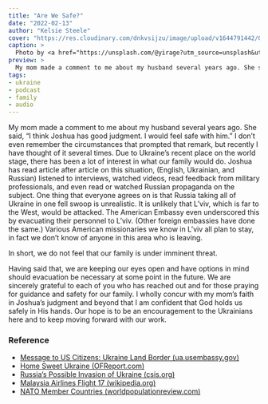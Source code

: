 ```yaml
---
title: "Are We Safe?"
date: "2022-02-13"
author: "Kelsie Steele"
cover: "https://res.cloudinary.com/dnkvsijzu/image/upload/v1644791442/OFReport/2022-02-13-are-we-safe/andriyko-podilnyk-TaWaGbjp60Q-unsplash-1200x700_yjxl0p.jpg"
caption: >
  Photo by <a href="https://unsplash.com/@yirage?utm_source=unsplash&utm_medium=referral&utm_content=creditCopyText">Andriyko Podilnyk</a> on <a href="https://unsplash.com/s/photos/ukraine?utm_source=unsplash&utm_medium=referral&utm_content=creditCopyText">Unsplash</a>
preview: >
  My mom made a comment to me about my husband several years ago. She said, "I think Joshua has good judgment. I would feel safe with him." I don’t even remember the circumstances that prompted that remark, but recently I have thought of it several times. Due to Ukraine’s recent place on the world stage, there has been a lot of interest in what our family would do.
tags:
- ukraine
- podcast
- family
- audio
---
```


My mom made a comment to me about my husband several years ago. She said, “I think Joshua has good judgment. I would feel safe with him.” I don’t even remember the circumstances that prompted that remark, but recently I have thought of it several times. Due to Ukraine’s recent place on the world stage, there has been a lot of interest in what our family would do. Joshua has read article after article on this situation, (English, Ukrainian, and Russian) listened to interviews, watched videos, read feedback from military professionals, and even read or watched Russian propaganda on the subject. One thing that everyone agrees on is that Russia taking all of Ukraine in one fell swoop is unrealistic. It is unlikely that L’viv, which is far to the West, would be attacked. The American Embassy even underscored this by evacuating their personnel to L’viv. (Other foreign embassies have done the same.) Various American missionaries we know in L’viv all plan to stay, in fact we don’t know of anyone in this area who is leaving. 

In short, we do not feel that our family is under imminent threat.

Having said that, we are keeping our eyes open and have options in mind should evacuation be necessary at some point in the future. We are sincerely grateful to each of you who has reached out and for those praying for guidance and safety for our family. I wholly concur with my mom’s faith in Joshua’s judgment and beyond that I am confident that God holds us safely in His hands. Our hope is to be an encouragement to the Ukrainians here and to keep moving forward with our work.

<article-spacer />

<div id="buzzsprout-player-10223750"></div><script src="https://www.buzzsprout.com/1953515/10223750-are-we-safe.js?container_id=buzzsprout-player-10223750&player=small" type="text/javascript" charset="utf-8"></script>

### Reference

- [Message to US Citizens: Ukraine Land Border (ua.usembassy.gov)](https://ua.usembassy.gov/message-to-us-citizens-ukraine-land-border/)
- [Home Sweet Ukraine (OFReport.com)](https://ofreport.com/blog/2022-01-24-home-sweet-ukraine/)
- [Russia’s Possible Invasion of Ukraine (csis.org)](https://www.csis.org/analysis/russias-possible-invasion-ukraine)
- [Malaysia Airlines Flight 17 (wikipedia.org)](https://en.wikipedia.org/wiki/Malaysia_Airlines_Flight_17)
- [NATO Member Countries (worldpopulationreview.com)](https://worldpopulationreview.com/country-rankings/nato-countries)

<article-spacer />
